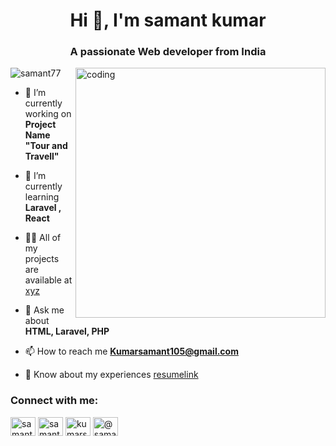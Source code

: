 <h1 align="center">Hi 👋, I'm samant kumar</h1>
<h3 align="center">A passionate Web developer from India</h3>

<img align="right" alt="coding" width="400" src="https://camo.githubusercontent.com/7de37139d0b4c1ce40865e799b446c0e963a3dd8fb68d239707237c40604fa3d/68747470733a2f2f63646e2e6472696262626c652e636f6d2f75736572732f3733303730332f73637265656e73686f74732f363538313234332f6176656e746f2e676966">


<p align="left"> <img src="https://komarev.com/ghpvc/?username=samant77&label=Profile%20views&color=0e75b6&style=flat" alt="samant77" /> </p>

- 🔭 I’m currently working on **Project Name "Tour and Travell"**

- 🌱 I’m currently learning **Laravel , React**

- 👨‍💻 All of my projects are available at [xyz](xyz)

- 💬 Ask me about **HTML, Laravel, PHP**

- 📫 How to reach me **Kumarsamant105@gmail.com**

- 📄 Know about my experiences [resumelink](resumelink)

<h3 align="left">Connect with me:</h3>
<p align="left">
<a href="https://linkedin.com/in/samant-kumar-255519256" target="blank"><img align="center" src="https://raw.githubusercontent.com/rahuldkjain/github-profile-readme-generator/master/src/images/icons/Social/linked-in-alt.svg" alt="samant-kumar-255519256" height="30" width="40" /></a>
<a href="https://fb.com/samant.kumar.716" target="blank"><img align="center" src="https://raw.githubusercontent.com/rahuldkjain/github-profile-readme-generator/master/src/images/icons/Social/facebook.svg" alt="samant.kumar.716" height="30" width="40" /></a>
<a href="https://instagram.com/kumarsamant03" target="blank"><img align="center" src="https://raw.githubusercontent.com/rahuldkjain/github-profile-readme-generator/master/src/images/icons/Social/instagram.svg" alt="kumarsamant03" height="30" width="40" /></a>
<a href="https://www.youtube.com/c/@samantkumar4145" target="blank"><img align="center" src="https://raw.githubusercontent.com/rahuldkjain/github-profile-readme-generator/master/src/images/icons/Social/youtube.svg" alt="@samantkumar4145" height="30" width="40" /></a>
</p>

